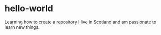 # hello-world
Learning how to create a repository
I live in Scotland and am passionate to learn new things.
